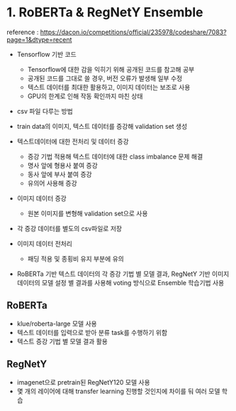 # 1. RoBERTa & RegNetY Ensemble  
reference : https://dacon.io/competitions/official/235978/codeshare/7083?page=1&dtype=recent
- Tensorflow 기반 코드
  - Tensorflow에 대한 감을 익히기 위해 공개된 코드를 참고해 공부
  - 공개된 코드를 그대로 쓸 경우, 버전 오류가 발생해 일부 수정  
  - 텍스트 데이터를 최대한 활용하고, 이미지 데이터는 보조로 사용
  - GPU의 한계로 인해 작동 확인까지 마친 상태

- csv 파일 다루는 방법

- train data의 이미지, 텍스트 데이터를 증강해 validation set 생성  

- 텍스트데이터에 대한 전처리 및 데이터 증강  
  - 증강 기법 적용해 텍스트 데이터에 대한 class imbalance 문제 해결
  - 명사 앞에 형용사 붙여 증강
  - 동사 앞에 부사 붙여 증강
  - 유의어 사용해 증강

- 이미지 데이터 증강
  - 원본 이미지를 변형해 validation set으로 사용

- 각 증강 데이터를 별도의 csv파일로 저장  

- 이미지 데이터 전처리
  - 패딩 적용 및 종횡비 유지 부분에 유의

- RoBERTa 기반 텍스트 데이터의 각 증강 기법 별 모델 결과, RegNetY 기반 이미지 데이터의 모델 설정 별 결과를 사용해 voting 방식으로 Ensemble 학습기법 사용

## RoBERTa
  - klue/roberta-large 모델 사용
  - 텍스트 데이터를 입력으로 받아 분류 task를 수행하기 위함
  - 텍스트 증강 기법 별 모델 결과 활용

## RegNetY
  - imagenet으로 pretrain된 RegNetY120 모델 사용
  - 몇 개의 레이어에 대해 transfer learning 진행할 것인지에 차이를 둬 여러 모델 학습